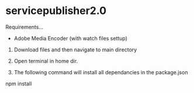 # servicepublisher2.0

Requirements...

- Adobe Media Encoder (with watch files settup)

1) Download files and then navigate to main directory 

2) Open terminal in home dir.

3) The following command will install all dependancies in the package.json

npm install


